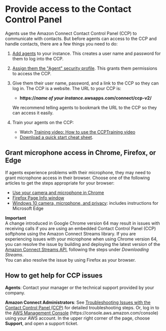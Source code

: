 # Provide access to the Contact Control Panel<a name="amazon-connect-contact-control-panel"></a>

Agents use the Amazon Connect Contact Control Panel \(CCP\) to communicate with contacts\. But before agents can access to the CCP and handle contacts, there are a few things you need to do: 

1. [Add agents](user-management.md) to your instance\. This creates a user name and password for them to log into the CCP\. 

1. [Assign them the "Agent" security profile](assign-security-profile.md)\. This grants them permissions to access the CCP\.

1. Give them their user name, password, and a link to the CCP so they can log in\. The CCP is a website\. The URL to your CCP is:
   + **https://*name of your instance*\.awsapps\.com/connect/ccp\-v2/**

   We recommend telling agents to bookmark the URL to the CCP so they can access it easily\.

1. Train your agents on the CCP:
   + Watch [Training video: How to use the CCPTraining video](ccp-video-training.md)
   + [Download a quick start cheat sheet](https://connectivitytest.s3.amazonaws.com/CCP_Agent_QuickStart_20200615.pptx)\.

## Grant microphone access in Chrome, Firefox, or Edge<a name="accessing-microphone"></a>

If agents experience problems with their microphone, they may need to grant microphone access in their browser\. Choose one of the following articles to get the steps appropriate for your browser:
+ [Use your camera and microphone in Chrome](https://support.google.com/chrome/answer/2693767?hl=en)
+ [Firefox Page Info window](https://support.mozilla.org/en-US/kb/firefox-page-info-window)
+ [Windows 10 camera, microphone, and privacy](https://support.microsoft.com/en-us/help/4468232/windows-10-camera-microphone-and-privacy): includes instructions for Microsoft Edge

**Important**  
A change introduced in Google Chrome version 64 may result in issues with receiving calls if you are using an embedded Contact Control Panel \(CCP\) softphone using the Amazon Connect Streams library\. If you are experiencing issues with your microphone when using Chrome version 64, you can resolve the issue by building and deploying the latest version of the [Amazon Connect Streams API](https://github.com/aws/amazon-connect-streams/blob/master/Documentation.md#downloading-streams), following the steps under *Downloading Streams*\.  
You can also resolve the issue by using Firefox as your browser\.

## How to get help for CCP issues<a name="how-to-get-help-for-ccp-issues"></a>

**Agents**: Contact your manager or the technical support provided by your company\. 

**Amazon Connect Administrators**: See [Troubleshooting Issues with the Contact Control Panel \(CCP\)](troubleshooting.md) for detailed troubleshooting steps\. Or, log in to the [AWS Management Console](https://console.aws.amazon.com/console) \(https://console\.aws\.amazon\.com/console\) using your AWS account\. In the upper right corner of the page, choose **Support**, and open a support ticket\.